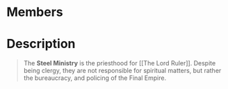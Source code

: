 # Members
>

# Description
> The **Steel Ministry** is the priesthood for [[The Lord Ruler]]. Despite being clergy, they are not responsible for spiritual matters, but rather the bureaucracy, and policing of the Final Empire.